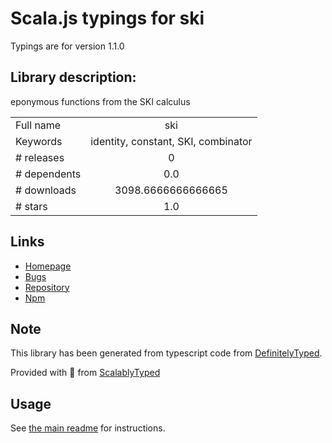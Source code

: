 
# Scala.js typings for ski

Typings are for version 1.1.0

## Library description:
eponymous functions from the SKI calculus

|                    |                 |
| ------------------ | :-------------: |
| Full name          | ski |
| Keywords           | identity, constant, SKI, combinator |
| # releases         | 0 |
| # dependents       | 0.0 |
| # downloads        | 3098.6666666666665 |
| # stars            | 1.0 |

## Links
- [Homepage](https://github.com/jden/ski#readme)
- [Bugs](https://github.com/jden/ski/issues)
- [Repository](https://github.com/jden/ski)
- [Npm](https://www.npmjs.com/package/ski)
    


## Note
This library has been generated from typescript code from [DefinitelyTyped](https://definitelytyped.org).

Provided with :purple_heart: from [ScalablyTyped](https://github.com/oyvindberg/ScalablyTyped)

## Usage
See [the main readme](../../readme.md) for instructions.


